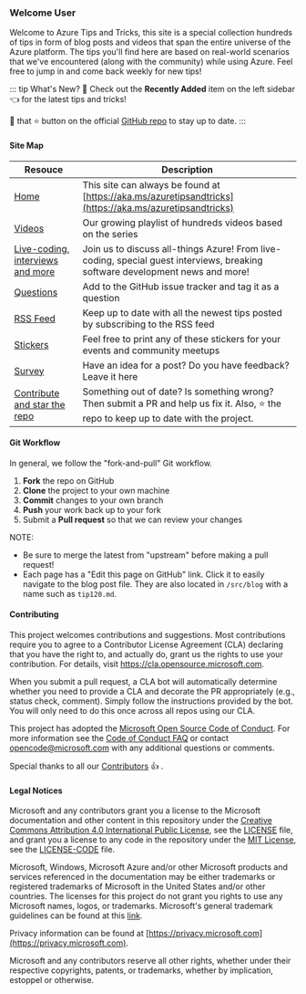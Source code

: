 ### Welcome User

Welcome to Azure Tips and Tricks, this site is a special collection hundreds of tips in form of blog posts and videos that span the entire universe of the Azure platform. The tips you'll find here are based on real-world scenarios that we've encountered (along with the community) while using Azure. Feel free to jump in and come back weekly for new tips!

::: tip What's New?
:calendar: Check out the **Recently Added** item on the left sidebar :point_left: for the latest tips and tricks!

:punch: that :star: button on the official [GitHub repo](https://github.com/Microsoft/AzureTipsAndTricks/) to stay up to date.
:::

#### Site Map

|  Resouce 	|   Description	|
|---	| ---
|   [Home](/AzureTipsAndTricks)	|   This site can always be found at [https://aka.ms/azuretipsandtricks](https://aka.ms/azuretipsandtricks)	|
|   [Videos](https://www.youtube.com/playlist?list=PLLasX02E8BPCNCK8Thcxu-Y-XcBUbhFWC)	|   Our growing playlist of hundreds videos based on the series	|
|   [Live-coding, interviews and more](https://twitch.tv/MicrosoftDeveloper?WT.mc_id=azure-azuredevtips-azureappsdev)|   Join us to discuss all-things Azure! From live-coding, special guest interviews, breaking software development news and more!	|
|   [Questions](https://github.com/Microsoft/AzureTipsAndTricks/issues/new?assignees=&labels=&template=questions.md&title=)	|   Add to the GitHub issue tracker and tag it as a question	|
|   [RSS Feed](https://microsoft.github.io/AzureTipsAndTricks/rss.xml)	|   Keep up to date with all the newest tips posted by subscribing to the RSS feed	|
|   [Stickers](/AzureTipsAndTricks/stickers)	|   Feel free to print any of these stickers for your events and community meetups	|
|   [Survey](https://github.com/microsoft/AzureTipsAndTricks/issues/new?assignees=&labels=&template=survey.md&title=)	|   Have an idea for a post? Do you have feedback? Leave it here	|
|   [Contribute and star the repo](https://github.com/Microsoft/AzureTipsAndTricks/)	|   Something out of date? Is something wrong? Then submit a PR and help us fix it. Also, :star: the repo to keep up to date with the project.


#### Git Workflow

In general, we follow the "fork-and-pull" Git workflow.

1.  **Fork** the repo on GitHub
2.  **Clone** the project to your own machine
3.  **Commit** changes to your own branch
4.  **Push** your work back up to your fork
5.  Submit a **Pull request** so that we can review your changes

NOTE:

- Be sure to merge the latest from "upstream" before making a pull request!
- Each page has a "Edit this page on GitHub" link. Click it to easily navigate to the blog post file. They are also located in `/src/blog` with a name such as `tip120.md`.

#### Contributing

This project welcomes contributions and suggestions.  Most contributions require you to agree to a
Contributor License Agreement (CLA) declaring that you have the right to, and actually do, grant us
the rights to use your contribution. For details, visit https://cla.opensource.microsoft.com.

When you submit a pull request, a CLA bot will automatically determine whether you need to provide
a CLA and decorate the PR appropriately (e.g., status check, comment). Simply follow the instructions
provided by the bot. You will only need to do this once across all repos using our CLA.

This project has adopted the [Microsoft Open Source Code of Conduct](https://opensource.microsoft.com/codeofconduct/).
For more information see the [Code of Conduct FAQ](https://opensource.microsoft.com/codeofconduct/faq/) or
contact [opencode@microsoft.com](mailto:opencode@microsoft.com) with any additional questions or comments.

Special thanks to all our [Contributors](https://github.com/microsoft/AzureTipsAndTricks/graphs/contributors) :thumbsup: .

#### Legal Notices

Microsoft and any contributors grant you a license to the Microsoft documentation and other content
in this repository under the [Creative Commons Attribution 4.0 International Public License](https://creativecommons.org/licenses/by/4.0/legalcode),
see the [LICENSE](LICENSE) file, and grant you a license to any code in the repository under the [MIT License](https://opensource.org/licenses/MIT), see the
[LICENSE-CODE](LICENSE-CODE) file.

Microsoft, Windows, Microsoft Azure and/or other Microsoft products and services referenced in the documentation
may be either trademarks or registered trademarks of Microsoft in the United States and/or other countries.
The licenses for this project do not grant you rights to use any Microsoft names, logos, or trademarks.
Microsoft's general trademark guidelines can be found at this [link](http://go.microsoft.com/fwlink/?LinkID=254653).

Privacy information can be found at [https://privacy.microsoft.com](https://privacy.microsoft.com).

Microsoft and any contributors reserve all other rights, whether under their respective copyrights, patents,
or trademarks, whether by implication, estoppel or otherwise.
